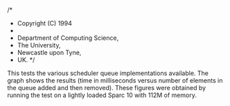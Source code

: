 /*
 * Copyright (C) 1994
 *
 * Department of Computing Science,
 * The University,
 * Newcastle upon Tyne,
 * UK.
 */

This tests the various scheduler queue implementations available.  The
graph  shows the   results   (time in milliseconds  versus  number  of
elements  in  the queue added  and  then removed).  These figures were
obtained by running the test on a lightly loaded Sparc 10 with 112M of
memory.
